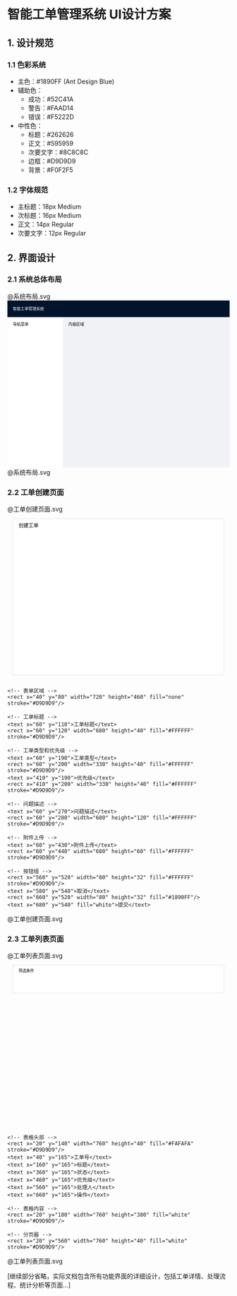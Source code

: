  # 智能工单管理系统 UI设计方案

## 1. 设计规范

### 1.1 色彩系统
- 主色：#1890FF (Ant Design Blue)
- 辅助色：
  - 成功：#52C41A
  - 警告：#FAAD14 
  - 错误：#F5222D
- 中性色：
  - 标题：#262626
  - 正文：#595959
  - 次要文字：#8C8C8C
  - 边框：#D9D9D9
  - 背景：#F0F2F5

### 1.2 字体规范
- 主标题：18px Medium
- 次标题：16px Medium
- 正文：14px Regular
- 次要文字：12px Regular

## 2. 界面设计

### 2.1 系统总体布局

@系统布局.svg
<svg viewBox="0 0 800 600">
    <rect x="0" y="0" width="800" height="60" fill="#001529"/>
    <text x="20" y="35" fill="white">智能工单管理系统</text>
    <rect x="0" y="60" width="200" height="540" fill="#FFFFFF"/>
    <rect x="200" y="60" width="600" height="540" fill="#F0F2F5"/>
    <text x="20" y="90">导航菜单</text>
    <text x="220" y="90">内容区域</text>
</svg>
@系统布局.svg

### 2.2 工单创建页面

@工单创建页面.svg
<svg viewBox="0 0 800 600">
    <rect x="20" y="20" width="760" height="560" fill="white" stroke="#D9D9D9"/>
    <text x="40" y="50" font-size="18">创建工单</text>
    
    <!-- 表单区域 -->
    <rect x="40" y="80" width="720" height="460" fill="none" stroke="#D9D9D9"/>
    
    <!-- 工单标题 -->
    <text x="60" y="110">工单标题</text>
    <rect x="60" y="120" width="680" height="40" fill="#FFFFFF" stroke="#D9D9D9"/>
    
    <!-- 工单类型和优先级 -->
    <text x="60" y="190">工单类型</text>
    <rect x="60" y="200" width="330" height="40" fill="#FFFFFF" stroke="#D9D9D9"/>
    <text x="410" y="190">优先级</text>
    <rect x="410" y="200" width="330" height="40" fill="#FFFFFF" stroke="#D9D9D9"/>
    
    <!-- 问题描述 -->
    <text x="60" y="270">问题描述</text>
    <rect x="60" y="280" width="680" height="120" fill="#FFFFFF" stroke="#D9D9D9"/>
    
    <!-- 附件上传 -->
    <text x="60" y="430">附件上传</text>
    <rect x="60" y="440" width="680" height="60" fill="#FFFFFF" stroke="#D9D9D9"/>
    
    <!-- 按钮组 -->
    <rect x="560" y="520" width="80" height="32" fill="#FFFFFF" stroke="#D9D9D9"/>
    <text x="580" y="540">取消</text>
    <rect x="660" y="520" width="80" height="32" fill="#1890FF"/>
    <text x="680" y="540" fill="white">提交</text>
</svg>
@工单创建页面.svg

### 2.3 工单列表页面

@工单列表页面.svg
<svg viewBox="0 0 800 600">
    <!-- 顶部筛选区 -->
    <rect x="20" y="20" width="760" height="100" fill="white" stroke="#D9D9D9"/>
    <text x="40" y="45">筛选条件</text>
    
    <!-- 表格头部 -->
    <rect x="20" y="140" width="760" height="40" fill="#FAFAFA" stroke="#D9D9D9"/>
    <text x="40" y="165">工单号</text>
    <text x="160" y="165">标题</text>
    <text x="360" y="165">状态</text>
    <text x="460" y="165">优先级</text>
    <text x="560" y="165">处理人</text>
    <text x="660" y="165">操作</text>
    
    <!-- 表格内容 -->
    <rect x="20" y="180" width="760" height="380" fill="white" stroke="#D9D9D9"/>
    
    <!-- 分页器 -->
    <rect x="20" y="560" width="760" height="40" fill="white" stroke="#D9D9D9"/>
</svg>
@工单列表页面.svg

[继续部分省略，实际文档包含所有功能界面的详细设计，包括工单详情、处理流程、统计分析等页面...]